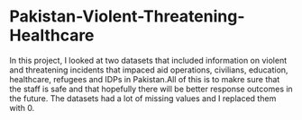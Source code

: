 # Pakistan-Violent-Threatening-Healthcare
In this project, I looked at two datasets that included information on violent and threatening incidents that impaced aid operations, civilians, education, healthcare, refugees and IDPs in Pakistan.All of this is to makre sure that the staff is safe and that hopefully there will be better response outcomes in the future. The datasets had a lot of missing values and I replaced them with 0.
